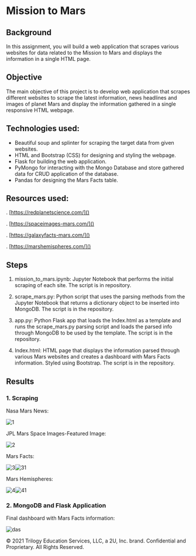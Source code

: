 # Mission to Mars

## Background 
In this assignment, you will build a web application that scrapes various websites for data related to the Mission to Mars and displays the information in a single HTML page. 

## Objective

The main objective of this project is to develop web application that scrapes different websites to scrape the latest information, news headlines and images of planet Mars and display the information gathered in a single responsive HTML webpage. 


## Technologies used:

-  Beautiful soup and splinter for scraping the target data from given websites.
-  HTML and Bootstrap (CSS) for designing and styling the webpage.
-  Flask for building the web application.
-  PyMongo for interacting with the Mongo Database and store gathered data for CRUD application of the database.
-  Pandas for designing the Mars Facts table.

## Resources used:

. [https://redplanetscience.com/]()

. [https://spaceimages-mars.com/]()

. [https://galaxyfacts-mars.com/]()

. [https://marshemispheres.com/]()

## Steps

1. mission_to_mars.ipynb: Jupyter Notebook that performs the initial scraping of each site. The script is in repository.

2. scrape_mars.py: Python script that uses the parsing methods from the Jupyter Notebook that returns a dictionary object to be inserted into 
   MongoDB. The script is in the repository.  

3. app.py: Python Flask app that loads the Index.html as a template and runs the scrape_mars.py parsing script and loads the parsed info through
   MongoDB to be used by the template. The script is in the repository.

4. Index.html: HTML page that displays the information parsed through various Mars websites and creates a dashboard with Mars Facts information.
   Styled using Bootstrap. The script is in the repository.
   
## Results

### 1. Scraping

Nasa Mars News:

![1](https://user-images.githubusercontent.com/84547558/158887493-c92bb4f5-ec6b-45f1-89f2-0278758802ac.png)

JPL Mars Space Images-Featured Image:

![2](https://user-images.githubusercontent.com/84547558/158887648-a324cb42-2805-431f-804a-dd7875307099.png)

Mars Facts:

![3](https://user-images.githubusercontent.com/84547558/158887705-c338bf40-677b-4d23-99d6-e2bda1bf01ee.png)![31](https://user-images.githubusercontent.com/84547558/158887732-edb7b23f-8e39-4206-8d81-56909a2ac2f6.png)

Mars Hemispheres:

![4](https://user-images.githubusercontent.com/84547558/158887802-3e5144a9-a07c-4b16-885f-f4b321e7f6c2.png)![41](https://user-images.githubusercontent.com/84547558/158887818-307aea47-40b7-4eaf-9c35-8151ffc68072.png)

### 2. MongoDB and Flask Application

Final dashboard with Mars Facts information:


![das](https://user-images.githubusercontent.com/84547558/158888527-8fab4ec0-24f5-464f-a160-cb94041f2a87.png)




© 2021 Trilogy Education Services, LLC, a 2U, Inc. brand. Confidential and Proprietary. All Rights Reserved.
